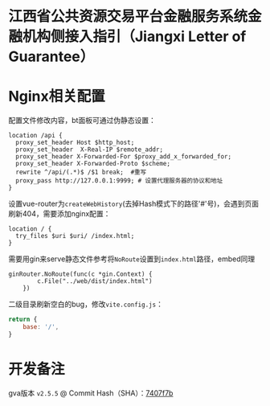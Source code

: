 # 江西省公共资源交易平台金融服务系统金融机构侧接入指引（Jiangxi Letter of Guarantee）

# Nginx相关配置
配置文件修改内容，bt面板可通过伪静态设置：
```nginx
location /api {
  proxy_set_header Host $http_host;
  proxy_set_header  X-Real-IP $remote_addr;
  proxy_set_header X-Forwarded-For $proxy_add_x_forwarded_for;
  proxy_set_header X-Forwarded-Proto $scheme;
  rewrite ^/api/(.*)$ /$1 break;  #重写
  proxy_pass http://127.0.0.1:9999; # 设置代理服务器的协议和地址
}
```

设置vue-router为`createWebHistory`(去掉Hash模式下的路径'#'号)，会遇到页面刷新404，需要添加nginx配置：
```nginx
location / {
  try_files $uri $uri/ /index.html;
}
```

需要用gin来serve静态文件参考将`NoRoute`设置到`index.html`路径，embed同理
```golang
ginRouter.NoRoute(func(c *gin.Context) {
		c.File("../web/dist/index.html")
	})
```

二级目录刷新空白的bug，修改`vite.config.js`：
```javascript
return {
    base: '/',
}
```

# 开发备注
gva版本 `v2.5.5` @ Commit Hash（SHA）：[7407f7b](https://github.com/flipped-aurora/gin-vue-admin/tree/7407f7be8c2c002f0c6aa700677bd7ae8c089e14)